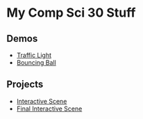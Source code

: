 # My Comp Sci 30 Stuff

## Demos
- [Traffic Light](trafficlight)
- [Bouncing Ball](bouncingball)

## Projects
- [Interactive Scene](scene)
- [Final Interactive Scene](finalscene)
